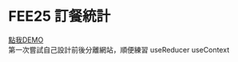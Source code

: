 # FEE25 訂餐統計

[點我DEMO](https://epic-bohr-748415.netlify.app/ "DEMO") <br/>
第一次嘗試自己設計前後分離網站，順便練習 useReducer useContext
